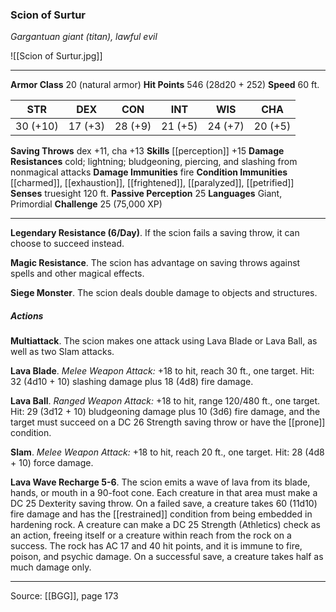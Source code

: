 ### Scion of Surtur
_Gargantuan giant (titan), lawful evil_

![[Scion of Surtur.jpg]]




---

**Armor Class** 20 (natural armor)
**Hit Points** 546 (28d20 + 252)
**Speed** 60 ft.

| STR     | DEX     | CON     | INT     | WIS     | CHA     |
|---------|---------|---------|---------|---------|---------|
| 30 (+10) | 17 (+3) | 28 (+9) | 21 (+5) | 24 (+7) | 20 (+5) |

**Saving Throws** dex +11, cha +13
**Skills** [[perception]] +15
**Damage Resistances** cold; lightning; bludgeoning, piercing, and slashing from nonmagical attacks
**Damage Immunities** fire
**Condition Immunities** [[charmed]], [[exhaustion]], [[frightened]], [[paralyzed]], [[petrified]]
**Senses** truesight 120 ft.
**Passive Perception** 25
**Languages** Giant, Primordial
**Challenge** 25 (75,000 XP)

---

**Legendary Resistance (6/Day)**. If the scion fails a saving throw, it can choose to succeed instead.

**Magic Resistance**. The scion has advantage on saving throws against spells and other magical effects.

**Siege Monster**. The scion deals double damage to objects and structures.

##### Actions
**Multiattack**. The scion makes one attack using Lava Blade or Lava Ball, as well as two Slam attacks.

**Lava Blade**. _Melee Weapon Attack:_ +18 to hit, reach 30 ft., one target. Hit: 32 (4d10 + 10) slashing damage plus 18 (4d8) fire damage.

**Lava Ball**. _Ranged Weapon Attack:_ +18 to hit, range 120/480 ft., one target. Hit: 29 (3d12 + 10) bludgeoning damage plus 10 (3d6) fire damage, and the target must succeed on a DC 26 Strength saving throw or have the [[prone]] condition.

**Slam**. _Melee Weapon Attack:_ +18 to hit, reach 20 ft., one target. Hit: 28 (4d8 + 10) force damage.

**Lava Wave Recharge 5-6**. The scion emits a wave of lava from its blade, hands, or mouth in a 90-foot cone. Each creature in that area must make a DC 25 Dexterity saving throw. On a failed save, a creature takes 60 (11d10) fire damage and has the [[restrained]] condition from being embedded in hardening rock. A creature can make a DC 25 Strength (Athletics) check as an action, freeing itself or a creature within reach from the rock on a success. The rock has AC 17 and 40 hit points, and it is immune to fire, poison, and psychic damage. On a successful save, a creature takes half as much damage only.


---

Source: [[BGG]], page 173